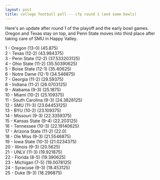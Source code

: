 ```yaml
---
layout: post
title: college football poll -- cfp round 1 (and some bowls)
---
```


Here's an update after round 1 of the playoff and the early bowl games.  Oregon and Texas stay on top, and Penn State moves into third place after taking care of SMU in Happy Valley.

1 - Oregon (13-0) (45.875)  
2 - Texas (12-2) (43.984375)  
3 - Penn State (12-2) (37.533203125)  
4 - Ohio State (11-2) (35.50390625)  
5 - Boise State (12-1) (35.40625)  
6 - Notre Dame (12-1) (34.546875)  
7 - Georgia (11-2) (29.59375)  
8 - Indiana (11-2) (26.0703125)  
9 - Alabama (9-3) (25.1875)  
10 - Miami (10-2) (25.109375)  
11 - South Carolina (9-3) (24.3828125)  
12 - SMU (11-3) (23.64453125)  
13 - BYU (10-2) (23.109375)  
14 - Missouri (9-3) (22.3359375)  
15 - Kansas State (9-4) (22.203125)  
16 - Tennessee (10-3) (22.19140625)  
17 - Arizona State (11-2) (22.0)  
18 - Ole Miss (9-3) (21.5546875)  
19 - Iowa State (10-3) (21.0234375)  
20 - Illinois (9-3) (20.5625)  
21 - UNLV (11-3) (19.921875)  
22 - Florida (8-5) (19.390625)  
23 - Michigan (7-5) (19.0078125)  
24 - Syracuse (9-3) (18.453125)  
25 - Duke (9-3) (18.296875)  
